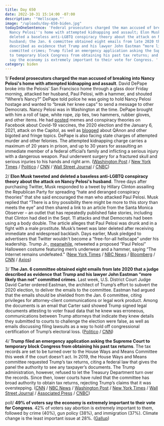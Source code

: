 ```yaml
---
title: Day 650
date: 2022-10-31 15:14:00 -07:00
description: '"Hellscape."'
image: "/uploads/day-650-biden.jpg"
todayInOneSentence: 'Federal prosecutors charged the man accused of breaking into
  Nancy Pelosi''s home with attempted kidnapping and assault; Elon Musk tweeted and
  deleted a baseless anti-LGBTQ conspiracy theory about the attack on Nancy Pelosi''s
  husband; the Jan. 6 committee obtained eight emails from late 2020 that a judge
  described as evidence that Trump and his lawyer John Eastman “more likely than not”
  committed crimes; Trump filed an emergency application asking the Supreme Court
  to temporary block Congress from obtaining his past tax returns; and 49% of voters
  say the economy is extremely important to their vote for Congress. '
category: biden
---
```


1/ **Federal prosecutors charged the man accused of breaking into Nancy Pelosi's home with attempted kidnapping and assault**. David DePape broke into the Pelosis’ San Francisco home through a glass door Friday morning, attacked her husband, Paul Pelosi, with a hammer, and shouted “Where’s Nancy?” DePape told police he was going to hold Nancy Pelosi hostage and wanted to “break her knee caps” to send a message to other Democrats. Nancy Pelosi was in Washington at the time. DePape brought with him a roll of tape, white rope, zip ties, two hammers, rubber gloves, and other items. He had [posted](https://www.politico.com/news/2022/10/28/pelosi-attacker-online-hints-conspiracy-immersion-00064093) memes and conspiracy theories on Facebook about Covid-19 vaccines, the 2020 election and the January 6, 2021, attack on the Capitol, as well as [blogged](https://apnews.com/article/california-donald-trump-san-francisco-47c103cfe696df9faf0e57e1c7dd4f10) about QAnon and other bigoted and fringe topics. DePape is also facing state charges of attempted murder and other felonies. The attempted kidnapping charge carries a maximum of 20 years in prison, and up to 30 years for assaulting an immediate member of a federal official’s family and inflicting a serious injury with a dangerous weapon. Paul underwent surgery for a fractured skull and serious injuries to his hands and right arm. ([Washington Post](https://www.washingtonpost.com/politics/2022/10/31/pelosi-attack-republicans-house-speaker/) / [New York Times](https://www.nytimes.com/2022/10/31/us/pelosi-home-attack-suspect-charged.html) / [Politico](https://www.politico.com/news/2022/10/31/justice-department-charges-depape-following-paul-pelosi-assault-00064282) / [CNN](https://www.cnn.com/2022/10/31/politics/paul-pelosi-suspect-charged/index.html) / [Wall Street Journal](https://www.wsj.com/articles/federal-prosecutors-charge-man-accused-of-attacking-paul-pelosi-11667243665?mod=hp_lead_pos6) / [CNBC](https://www.cnbc.com/2022/10/31/paul-pelosi-attacker-set-to-face-federal-criminal-charges.html))

2/ **Elon Musk tweeted and deleted a baseless anti-LGBTQ conspiracy theory about the attack on Nancy Pelosi's husband**. Three days after purchasing Twitter, Musk responded to a tweet by Hillary Clinton assailing the Republican Party for spreading “hate and deranged conspiracy theories” that she said encouraged the man who attacked Paul Pelosi. Musk replied that “There is a tiny possibility there might be more to this story than meets the eye” and then shared a link to an article from the Santa Monica Observer – an outlet that has repeatedly published fake stories, including that Clinton had died in the Sept. 11 attacks and that Democrats had been using a body double. The article alleges that Paul Pelosi was drunk and in a fight with a male prostitute. Musk’s tweet was later deleted after receiving immediate and widespread backlash. Days earlier, Musk pledged to advertisers that Twitter wouldn't become a “free-for-all hellscape” under his leadership. Trump Jr., [meanwhile](https://www.politico.com/news/2022/10/31/conservatives-disinformation-paul-pelosi-assault-00064208), retweeted a proposed “Paul Pelosi” Halloween costume featuring men’s underwear and a hammer, saying “The Internet remains undefeated." ([New York Times](https://www.nytimes.com/2022/10/30/business/musk-tweets-hillary-clinton-pelosi-husband.html) / [NBC News](https://www.nbcnews.com/news/us-news/elon-musk-new-owner-twitter-tweets-unfounded-conspiracy-theory-paul-pe-rcna54717) / [Bloomberg](https://www.bloomberg.com/news/articles/2022-10-30/musk-posts-then-deletes-tweet-spreading-conspiracy-theory-on-pelosi-attack?sref=MIBMEEoj) / [CNN](https://www.cnn.com/2022/10/28/politics/pelosi-attack-suspect-conspiracy-theories-invs/index.html) / [Axios](https://www.axios.com/2022/10/30/elon-musk-paul-pelosi-tweet-rumor))

3/ **The Jan. 6 committee obtained eight emails from late 2020 that a judge described as evidence that Trump and his lawyer John Eastman “more likely than not” committed crimes**. Last week, U.S. District Court Judge David Carter ordered Eastman, the architect of Trump’s effort to subvert the 2020 election, to deliver the emails to the committee. Eastman had argued that the emails should be shielded from the Jan. 6 committee, citing privileges for attorney-client communications or legal work product. Among the documents is an email that Carter said showed Trump signed legal documents attesting to voter fraud data that he knew was erroneous, communications between Trump attorneys that indicate they knew details they submitted to courts to challenge the election were false, as well as emails discussing filing lawsuits as a way to hold off congressional certification of Trump’s electoral loss. ([Politico](https://www.politico.com/news/2022/10/30/eastman-appeals-jan6-committee-disputed-00064166) / [CNN](https://www.cnn.com/2022/10/30/politics/january-6-committee-2020-election-emails/index.html))

4/ **Trump filed an emergency application asking the Supreme Court to temporary block Congress from obtaining his past tax returns**. The tax records are set to be turned over to the House Ways and Means Committee this week if the court doesn’t act. In 2019, the House Ways and Means committee requested Trump’s tax returns, citing a federal law that gives the panel the authority to see any taxpayer’s documents. The Trump administration, however, refused to let the Treasury Department turn over the records. Since then, lower courts have ruled that the committee has broad authority to obtain tax returns, rejecting Trump’s claims that it was overstepping. ([CNN](https://www.cnn.com/2022/10/31/politics/trump-supreme-court-appeal/index.html) / [NBC News](https://www.nbcnews.com/politics/supreme-court/trump-asks-supreme-court-block-release-tax-records-house-democrats-rcna54562) / [Washington Post](https://www.washingtonpost.com/politics/2022/10/31/trump-taxes-supreme-court/) / [New York Times](https://www.nytimes.com/2022/10/31/us/politics/trump-tax-returns-supreme-court.html) / [Wall Street Journal](https://www.wsj.com/articles/trump-asks-supreme-court-to-block-release-of-tax-returns-to-congress-11667238180?mod=hp_lead_pos11) / [Associated Press](https://apnews.com/article/us-supreme-court-donald-trump-mar-a-lago-business-personal-taxes-76fea2bf34654d7ec854d5f9fd2836c2) / [CNBC](https://www.cnbc.com/2022/10/31/trump-asks-supreme-court-to-block-congress-getting-his-tax-returns.html))

 
poll/ **49% of voters say the economy is extremely important to their vote for Congress**. 42% of voters say abortion is extremely important to them, followed by crime (40%), gun policy (38%), and immigration (37%). Climate change is the least important issue at 28%. ([Gallup](https://news.gallup.com/poll/404243/economy-top-election-issue-abortion-crime-next.aspx))
